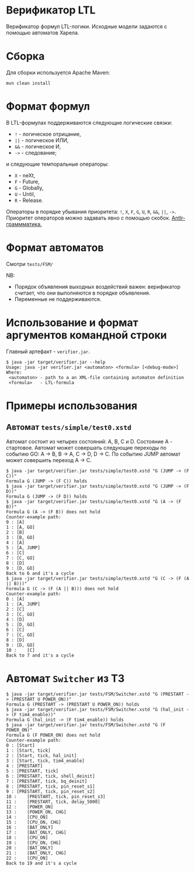 # Верификатор LTL

Верификатор формул LTL-логики. Исходные модели задаются с помощью автоматов Харела.

# Сборка

Для сборки используется Apache Maven:

```
mvn clean install
```

# Формат формул

В LTL-формулах поддерживаются следующие логические связки:
* `!` - логическое отрицание,
* `||` - логическое ИЛИ,
* `&&` - логическое И,
* `->` - следование;

и следующие темпоральные операторы:
* `X` - neXt,
* `F` - Future,
* `G` - Globally,
* `U` - Until,
* `R` - Release.

Операторы в порядке убывания приоритета: `!`, `X`, `F`, `G`, `U`, `R`, `&&`, `||`, `->`.
Приоритет операторов можно задавать явно с помощью скобок. [Antlr-граммматика.](https://github.com/wotopul/temporal-logic-verifier/blob/master/src/main/antlr4/org/wotopul/Ltl.g4)

# Формат автоматов

Смотри `tests/FSM/`

NB:

* Порядок объявления выходных воздействий важен: верификатор считает, что они выполняются в порядке объявления.
* Переменные не поддерживаются.

# Использование и формат аргументов командной строки

Главный артефакт - `verifier.jar`.

```
$ java -jar target/verifier.jar --help
Usage: java -jar verifier.jar <automaton> <formula> [<debug-mode>]
Where:
 <automaton> - path to a an XML-file containing automaton definition
 <formula>   - LTL-formula
```

# Примеры использования

## Автомат `tests/simple/test0.xstd`

Автомат состоит из четырех состояний: A, B, C и D. Состояние A - стартовое.
Автомат может совершать следующие переходы по событию GO: A -> B, B -> A, C -> D, D -> C.
По событию JUMP автомат может совершить переход A -> C.

```
$ java -jar target/verifier.jar tests/simple/test0.xstd "G (JUMP -> (F C))"
Formula G (JUMP -> (F C)) holds
$ java -jar target/verifier.jar tests/simple/test0.xstd "G (JUMP -> (F D))"
Formula G (JUMP -> (F D)) holds
$ java -jar target/verifier.jar tests/simple/test0.xstd "G (A -> (F B))"
Formula G (A -> (F B)) does not hold
Counter-example path:
0 :	[A]
1 :	[A, GO]
2 :	[B]
3 :	[B, GO]
4 :	[A]
5 :	[A, JUMP]
6 :	[C]
7 :	[C, GO]
8 :	[D]
9 :	[D, GO]
Back to 6 and it's a cycle
$ java -jar target/verifier.jar tests/simple/test0.xstd "G (C -> (F (A || B)))"
Formula G (C -> (F (A || B))) does not hold
Counter-example path:
0 :	[A]
1 :	[A, JUMP]
2 :	[C]
3 :	[C, GO]
4 :	[D]
5 :	[D, GO]
6 :	[C]
7 :	[C, GO]
8 :	[D]
9 :	[D, GO]
10 :	[C]
Back to 7 and it's a cycle
```

# Автомат `Switcher` из ТЗ

```
$ java -jar target/verifier.jar tests/FSM/Switcher.xstd "G (PRESTART -> (PRESTART U POWER_ON))"
Formula G (PRESTART -> (PRESTART U POWER_ON)) holds
$ java -jar target/verifier.jar tests/FSM/Switcher.xstd "G (hal_init -> (F tim4_enable))"
Formula G (hal_init -> (F tim4_enable)) holds
$ java -jar target/verifier.jar tests/FSM/Switcher.xstd "G (F POWER_ON)"
Formula G (F POWER_ON) does not hold
Counter-example path:
0 :	[Start]
1 :	[Start, tick]
2 :	[Start, tick, hal_init]
3 :	[Start, tick, tim4_enable]
4 :	[PRESTART]
5 :	[PRESTART, tick]
6 :	[PRESTART, tick, shell_deinit]
7 :	[PRESTART, tick, bq_deinit]
8 :	[PRESTART, tick, pin_reset_s1]
9 :	[PRESTART, tick, pin_reset_s2]
10 :	[PRESTART, tick, pin_reset_s3]
11 :	[PRESTART, tick, delay_5000]
12 :	[POWER_ON]
13 :	[POWER_ON, CHG]
14 :	[CPU_ON]
15 :	[CPU_ON, CHG]
16 :	[BAT_ONLY]
17 :	[BAT_ONLY, CHG]
18 :	[CPU_ON]
19 :	[CPU_ON, CHG]
20 :	[BAT_ONLY]
21 :	[BAT_ONLY, CHG]
22 :	[CPU_ON]
Back to 19 and it's a cycle
```
